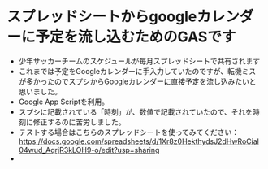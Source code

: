 # スプレッドシートからgoogleカレンダーに予定を流し込むためのGASです
- 少年サッカーチームのスケジュールが毎月スプレッドシートで共有されます
- これまでは予定をGoogleカレンダーに手入力していたのですが、転機ミスが多かったのでスプシからGoogleカレンダーに直接予定を流し込みたいと思いました。
- Google App Scriptを利用。
- スプシに記載されている「時刻」が、数値で記載されていたので、それを時刻に修正するのに苦労しました。
- テストする場合はこちらのスプレッドシートを使ってみてください：https://docs.google.com/spreadsheets/d/1Xr8z0HekthydsJ2dHwRoCial04wud_AqrjR3kLOH9-o/edit?usp=sharing
- 
